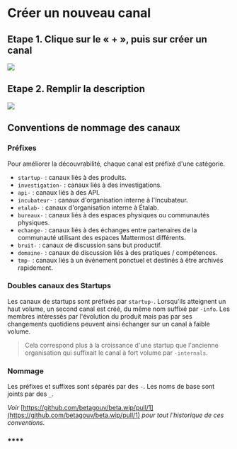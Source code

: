 # Créer un nouveau canal

## Etape 1. Clique sur le « + », puis sur créer un canal

![](https://lh6.googleusercontent.com/1n1\_6\_Qze4ZyA8autCSUIb8FcOfh3D7ZXtCr-ZpwR-WoC2537NC\_Hj8pikGO31pKmWmDvMZmUakr-j34jUBhDavhAN9hpp6nEF7y0FyhxY4DFOcKwzHk6\_lJKTbNFxllgZYh\_iKC)

## Etape 2. Remplir la description

![](https://lh6.googleusercontent.com/cQ8Cg7Cj1-pxUxAIZN4IWMvE2fIkUCEZ5QwcKZMY0TgCwRwpIramIQinD5sPFJnnmXOESaZ-FXq-t7\_yyvf11b0iVFx6HYgT0SY8ojphdI2cPHh082A3JIuNE\_pGChPV7ucmo\_2m)

## Conventions de nommage des canaux

### Préfixes

Pour améliorer la découvrabilité, chaque canal est préfixé d'une catégorie.

* `startup-` : canaux liés à des produits.
* `investigation-` : canaux liés à des investigations.
* `api-` : canaux liés à des API.
* `incubateur-` : canaux d'organisation interne à l'Incubateur.
* `etalab-` : canaux d'organisation interne à Étalab.
* `bureaux-` : canaux liés à des espaces physiques ou communautés physiques.
* `echange-` : canaux liés à des échanges entre partenaires de la communauté utilisant des espaces Mattermost différents.
* `bruit-` : canaux de discussion sans but productif.
* `domaine-` : canaux de discussion liés à des pratiques / compétences.
* `tmp-` : canaux liés à un événement ponctuel et destinés à être archivés rapidement.

### Doubles canaux des Startups

Les canaux de startups sont préfixés par `startup-`. Lorsqu'ils atteignent un haut volume, un second canal est créé, du même nom suffixé par `-info`. Les membres intéressés par l'évolution du produit mais pas par ses changements quotidiens peuvent ainsi échanger sur un canal à faible volume.

> Cela correspond plus à la croissance d'une startup que l'ancienne organisation qui suffixait le canal à fort volume par `-internals`.

### Nommage

Les préfixes et suffixes sont séparés par des `-`. Les noms de base sont joints par des `_`.

_Voir_ [https://github.com/betagouv/beta.wip/pull/1](https://github.com/betagouv/beta.wip/pull/1) _pour tout l'historique de ces conventions._

### \*\*\*\*
